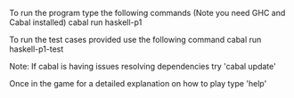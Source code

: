 To run the program type the following commands (Note you need GHC and Cabal installed)
    cabal run haskell-p1

To run the test cases provided use the following command
    cabal run haskell-p1-test

Note: If cabal is having issues resolving dependencies try 'cabal update'

Once in the game for a detailed explanation on how to play type 'help'

